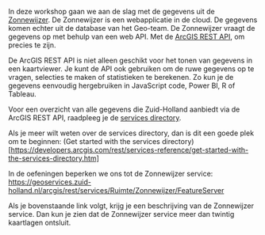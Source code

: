 In deze workshop gaan we aan de slag met de gegevens uit de [Zonnewijzer](https://www.arcgis.com/apps/webappviewer/index.html?id=3b6236d6aa6349699a9165b0d64b6299). De Zonnewijzer is een webapplicatie in de cloud. De gegevens komen echter uit de database van het Geo-team. De Zonnewijzer vraagt de gegevens op met behulp van een web API. Met de [ArcGIS REST API](https://developers.arcgis.com/rest/), om precies te zijn.    

De ArcGIS REST API is niet alleen geschikt voor het tonen van gegevens in een kaartviewer. Je kunt de API ook gebruiken om de ruwe gegevens op te vragen, selecties te maken of statistieken te berekenen. Zo kun je de gegevens eenvoudig hergebruiken in JavaScript code, Power BI, R of Tableau.   

Voor een overzicht van alle gegevens die Zuid-Holland aanbiedt via de ArcGIS REST API, raadpleeg je de [services directory](https://geoservices.zuid-holland.nl/arcgis/rest/services). 

Als je meer wilt weten over de services directory, dan is dit een goede plek om te beginnen: (Get started with the services directory)[https://developers.arcgis.com/rest/services-reference/get-started-with-the-services-directory.htm]   

In de oefeningen beperken we ons tot de Zonnewijzer service:    
https://geoservices.zuid-holland.nl/arcgis/rest/services/Ruimte/Zonnewijzer/FeatureServer   

Als je bovenstaande link volgt, krijg je een beschrijving van de Zonnewijzer service. Dan kun je zien dat de Zonnewijzer service meer dan twintig kaartlagen ontsluit. 